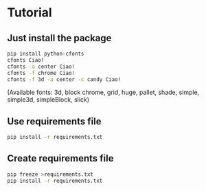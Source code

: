 # Tutorial


## Just install the package

```sh
pip install python-cfonts
cfonts Ciao!
cfonts -a center Ciao!
cfonts -f chrome Ciao!
cfonts -f 3d -a center -c candy Ciao!
```

(Available fonts: 3d, block chrome, grid, huge, pallet, shade, simple, simple3d, simpleBlock, slick)


## Use requirements file

```sh
pip install -r requirements.txt
```


## Create requirements file

```sh
pip freeze >requirements.txt
pip install -r requirements.txt
```

